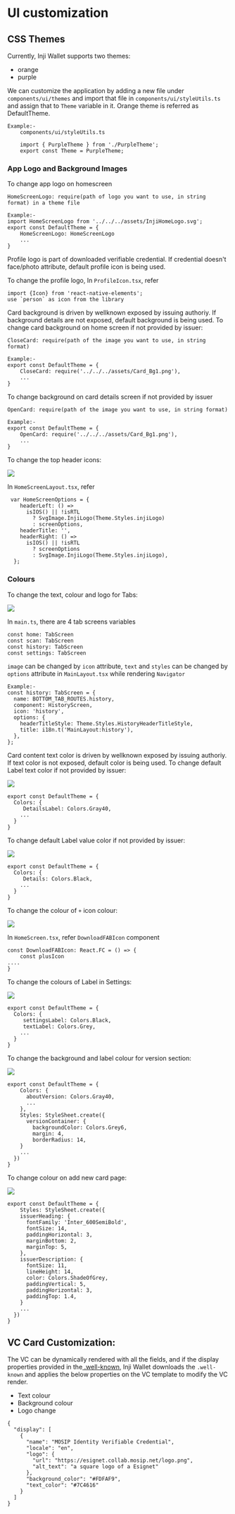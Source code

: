 # UI customization

## CSS Themes

Currently, Inji Wallet supports two themes:

* orange
* purple

We can customize the application by adding a new file under `components/ui/themes` and import that file in `components/ui/styleUtils.ts` and assign that to `Theme` variable in it. Orange theme is referred as DefaultTheme.

```
Example:-
    components/ui/styleUtils.ts

    import { PurpleTheme } from './PurpleTheme';
    export const Theme = PurpleTheme;
```

### App Logo and Background Images

To change app logo on homescreen

```
HomeScreenLogo: require(path of logo you want to use, in string format) in a theme file

Example:-
import HomeScreenLogo from '../../../assets/InjiHomeLogo.svg';
export const DefaultTheme = {
    HomeScreenLogo: HomeScreenLogo
    ...
}
```

Profile logo is part of downloaded verifiable credential. If credential doesn't face/photo attribute, default profile icon is being used. 

To change the profile logo, In `ProfileIcon.tsx`, refer

```
import {Icon} from 'react-native-elements';
use `person` as icon from the library
```

Card background is driven by wellknown exposed by issuing authoriy. If background details are not exposed, default background is being used.
To change card background on home screen if not provided by issuer:

```
CloseCard: require(path of the image you want to use, in string format)

Example:-
export const DefaultTheme = {
    CloseCard: require('../../../assets/Card_Bg1.png'),
    ...
}
```

To change background on card details screen if not provided by issuer

```
OpenCard: require(path of the image you want to use, in string format)

Example:-
export const DefaultTheme = {
    OpenCard: require('../../../assets/Card_Bg1.png'),
    ...
}
```

To change the top header icons:

![](../../../.gitbook/assets/header\_icons.png)

In `HomeScreenLayout.tsx`, refer

```
 var HomeScreenOptions = {
    headerLeft: () =>
      isIOS() || !isRTL
        ? SvgImage.InjiLogo(Theme.Styles.injiLogo)
        : screenOptions,
    headerTitle: '',
    headerRight: () =>
      isIOS() || !isRTL
        ? screenOptions
        : SvgImage.InjiLogo(Theme.Styles.injiLogo),
  };
```

### Colours

To change the text, colour and logo for Tabs:

![](../../../.gitbook/assets/bottom\_tabs.png)

In `main.ts`, there are 4 tab screens variables

```
const home: TabScreen
const scan: TabScreen
const history: TabScreen
const settings: TabScreen

```

`image` can be changed by `icon` attribute, `text` and `styles` can be changed by `options` attribute in `MainLayout.tsx` while rendering `Navigator`

```
Example:-
const history: TabScreen = {
  name: BOTTOM_TAB_ROUTES.history,
  component: HistoryScreen,
  icon: 'history',
  options: {
    headerTitleStyle: Theme.Styles.HistoryHeaderTitleStyle,
    title: i18n.t('MainLayout:history'),
  },
};
```

Card content text color is driven by wellknown exposed by issuing authoriy. If text color is not exposed, default color is being used.
To change default Label text color if not provided by issuer:

![](../../../.gitbook/assets/details-label.png)

```
export const DefaultTheme = {
  Colors: {
     DetailsLabel: Colors.Gray40,
    ...
  }
}
```

To change default Label value color if not provided by issuer:

![](../../../.gitbook/assets/details-value.png)

```
export const DefaultTheme = {
  Colors: {
     Details: Colors.Black,
    ...
  }
}
```

To change the colour of `+` icon colour:

![](../../../.gitbook/assets/add-id-button.png)

In `HomeScreen.tsx`, refer `DownloadFABIcon` component

```
const DownloadFABIcon: React.FC = () => {
    const plusIcon
....
}
```

To change the colours of Label in Settings:

![](../../../.gitbook/assets/settings-labels.png)

```
export const DefaultTheme = {
  Colors: {
     settingsLabel: Colors.Black,
     textLabel: Colors.Grey,
    ...
  }
}
```

To change the background and label colour for version section:

![](../../../.gitbook/assets/about-version.png)

```
export const DefaultTheme = {
    Colors: {
      aboutVersion: Colors.Gray40,
      ...
    },
    Styles: StyleSheet.create({
      versionContainer: {
        backgroundColor: Colors.Grey6,
        margin: 4,
        borderRadius: 14,
    }
    ...
  })
}
```

To change colour on add new card page:

![](../../../.gitbook/assets/add-new-card.png)

```
export const DefaultTheme = {
    Styles: StyleSheet.create({
    issuerHeading: {
      fontFamily: 'Inter_600SemiBold',
      fontSize: 14,
      paddingHorizontal: 3,
      marginBottom: 2,
      marginTop: 5,
    },
    issuerDescription: {
      fontSize: 11,
      lineHeight: 14,
      color: Colors.ShadeOfGrey,
      paddingVertical: 5,
      paddingHorizontal: 3,
      paddingTop: 1.4,
    }
    ...
  })
}
```

## VC Card Customization:

The VC can be dynamically rendered with all the fields, and if the display properties provided in the[ .well-known](https://injicertify-mosipid.collab.mosip.net/v1/certify/issuance/.well-known/openid-credential-issuer), Inji Wallet downloads the `.well-known` and applies the below properties on the VC template to modify the VC render.

* Text colour
* Background colour
* Logo change

```
{
  "display": [
    {
      "name": "MOSIP Identity Verifiable Credential",
      "locale": "en",
      "logo": {
        "url": "https://esignet.collab.mosip.net/logo.png",
        "alt_text": "a square logo of a Esignet"
      },
      "background_color": "#FDFAF9",
      "text_color": "#7C4616"
    }
  ]
}
```
